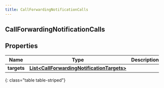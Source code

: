 ```yaml
---
title: CallForwardingNotificationCalls
---
```

## CallForwardingNotificationCalls


## Properties

| Name | Type | Description | Notes |
| ------------ | ------------- | ------------- | ------------- |
| **targets** | [**List&lt;CallForwardingNotificationTargets&gt;**](CallForwardingNotificationTargets.html) |  |  [optional] |
{: class="table table-striped"}



